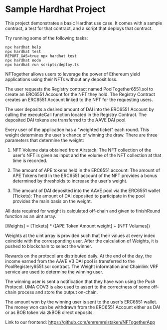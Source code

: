 # Sample Hardhat Project

This project demonstrates a basic Hardhat use case. It comes with a sample contract, a test for that contract, and a script that deploys that contract.

Try running some of the following tasks:

```shell
npx hardhat help
npx hardhat test
REPORT_GAS=true npx hardhat test
npx hardhat node
npx hardhat run scripts/deploy.ts
```

NFTogether allows users to leverage the power of Ethereum yield applications using their NFTs without any deposit loss.

The user requests the Registry contract named PoolTogether6551.sol to create an ERC6551 Account for the NFT they hold. The Registry Contract creates an ERC6551 Account linked to the NFT for the requesting users.

The user deposits a desired amount of DAI into the ERC6551 Account by calling the executeCall function located in the Registry Contract. The deposited DAI tokens are transferred to the AAVE DAI pool.

Every user of the application has a "weighted ticket" each round. This weight determines the user's chance of winning the draw. There are three parameters that determine the weight:

1) NFT Volume data obtained from Airstack: The NFT collection of the user's NFT is given as input and the volume of the NFT collection at that time is recorded.

2) The amount of APE tokens held in the ERC6551 account: The amount of APE Tokens held in the ERC6551 account of the NFT provides a bonus determined by thresholds to increase the user's weight.

3) The amount of DAI deposited into the AAVE pool via the ERC6551 wallet (Tickets): The amount of DAI deposited to participate in the pool provides the main basis on the weight.

All data required for weight is calculated off-chain and given to finishRound function as an uint array.

[Weights] = [Tickets] * ([APE Token Amount weight] + [NFT Volumes])

Weights at the uint array is provided such that their values at every index coincide with the corresponding user.
After the calculation of Weights, it is pushed to blockchain to select the winner.

Rewards on the protocol are distributed daily. At the end of the day, the income earned from the AAVE V3 DAI pool is transferred to the PoolRegistery6551.sol contract. The Weight information and Chainlink VRF service are used to determine the winning user.

The winning user is sent a notification that they have won using the Push Protocol. UMA OOV3 is also used to assert to the correctness of some off-chain process and store the output on-chain.

The amount won by the winning user is sent to the user's ERC6551 wallet. The money won can be withdrawn from the ERC6551 Account either as DAI or as BOB token via zkBOB direct deposits.

Link to our frontend: https://github.com/emremreistaken/NFTogetherApp